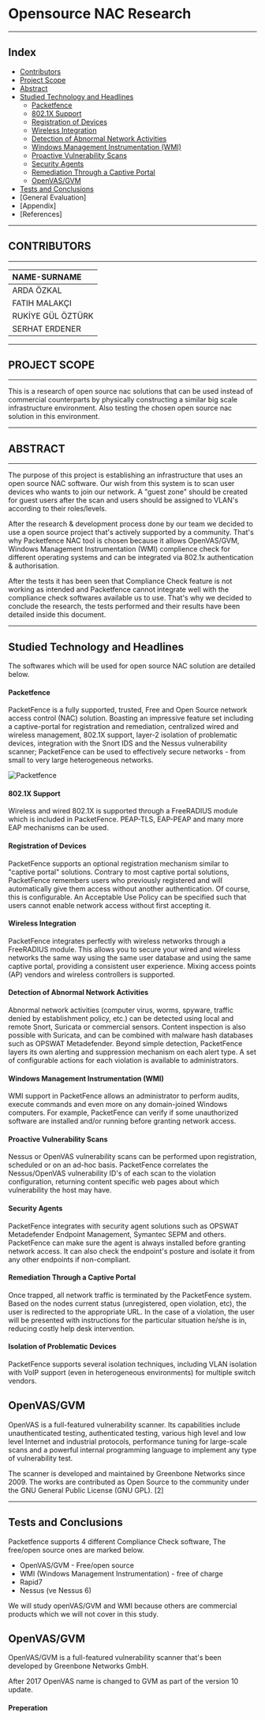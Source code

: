 # Opensource NAC Research

---

## Index

- [Contributors](#contributors)
- [Project Scope](#project-scope)
- [Abstract](#abstract)
- [Studied Technology and Headlines](#studied-technology-and-headlines)
  - [Packetfence](#packetfence)
  - [802.1X Support](#8021x-support)
  - [Registration of Devices](#registration-of-devices)
  - [Wireless Integration](#wireless-integration)
  - [Detection of Abnormal Network
    Activities](#detection-of-abnormal-network-activities)
  - [Windows Management Instrumentation
    (WMI)](#windows-management-instrumentation-wmi)
  - [Proactive Vulnerability Scans](#proactive-vulnerability-scans)
  - [Security Agents](#security-agents)
  - [Remediation Through a Captive Portal](#remediation-through-a-captive-portal)
  - [OpenVAS/GVM](#openvasgvm)
- [Tests and Conclusions](#tests-and-conclusions)
- [General Evaluation]
- [Appendix]
- [References]

---

## CONTRIBUTORS

---

| NAME-SURNAME      |
| :---------------- |
| ARDA ÖZKAL        |
| FATIH MALAKÇI     |
| RUKİYE GÜL ÖZTÜRK |
| SERHAT ERDENER    |

---

## PROJECT SCOPE

---

This is a research of open source nac solutions that can be used instead of
commercial counterparts by physically constructing a similar big scale
infrastructure environment. Also testing the chosen open source nac solution in
this environment.

---

## ABSTRACT

---

The purpose of this project is establishing an infrastructure that uses an open
source NAC software. Our wish from this system is to scan user devices who wants
to join our network. A "guest zone" should be created for guest users after the
scan and users should be assigned to VLAN's according to their roles/levels.

After the research & development process done by our team we decided to use a
open source project that's actively supported by a community. That's why
Packetfence NAC tool is chosen because it allows OpenVAS/GVM, Windows Management
Instrumentation (WMI) complience check for different operating systems and can
be integrated via 802.1x authentication & authorisation.

After the tests it has been seen that Compliance Check feature is not working as
intended and Packetfence cannot integrate well with the compliance check
softwares available us to use. That's why we decided to conclude the research,
the tests performed and their results have been detailed inside this document.

---

## Studied Technology and Headlines

The softwares which will be used for open source NAC solution are detailed
below.

#### Packetfence

PacketFence is a fully supported, trusted, Free and Open Source network access
control (NAC) solution. Boasting an impressive feature set including a
captive-portal for registration and remediation, centralized wired and wireless
management, 802.1X support, layer-2 isolation of problematic devices,
integration with the Snort IDS and the Nessus vulnerability scanner; PacketFence
can be used to effectively secure networks - from small to very large
heterogeneous networks.

![Packetfence](https://www.packetfence.org/img/components.png)

#### 802.1X Support

Wireless and wired 802.1X is supported through a FreeRADIUS module which is
included in PacketFence. PEAP-TLS, EAP-PEAP and many more EAP mechanisms can be
used.

#### Registration of Devices

PacketFence supports an optional registration mechanism similar to "captive
portal" solutions. Contrary to most captive portal solutions, PacketFence
remembers users who previously registered and will automatically give them
access without another authentication. Of course, this is configurable. An
Acceptable Use Policy can be specified such that users cannot enable network
access without first accepting it.

#### Wireless Integration

PacketFence integrates perfectly with wireless networks through a FreeRADIUS
module. This allows you to secure your wired and wireless networks the same way
using the same user database and using the same captive portal, providing a
consistent user experience. Mixing access points (AP) vendors and wireless
controllers is supported.

#### Detection of Abnormal Network Activities

Abnormal network activities (computer virus, worms, spyware, traffic denied by
establishment policy, etc.) can be detected using local and remote Snort,
Suricata or commercial sensors. Content inspection is also possible with
Suricata, and can be combined with malware hash databases such as OPSWAT
Metadefender. Beyond simple detection, PacketFence layers its own alerting and
suppression mechanism on each alert type. A set of configurable actions for each
violation is available to administrators.

#### Windows Management Instrumentation (WMI)

WMI support in PacketFence allows an administrator to perform audits, execute
commands and even more on any domain-joined Windows computers. For example,
PacketFence can verify if some unauthorized software are installed and/or
running before granting network access.

#### Proactive Vulnerability Scans

Nessus or OpenVAS vulnerability scans can be performed upon registration,
scheduled or on an ad-hoc basis. PacketFence correlates the Nessus/OpenVAS
vulnerability ID's of each scan to the violation configuration, returning
content specific web pages about which vulnerability the host may have.

#### Security Agents

PacketFence integrates with security agent solutions such as OPSWAT Metadefender
Endpoint Management, Symantec SEPM and others. PacketFence can make sure the
agent is always installed before granting network access. It can also check the
endpoint's posture and isolate it from any other endpoints if non-compliant.

#### Remediation Through a Captive Portal

Once trapped, all network traffic is terminated by the PacketFence system. Based
on the nodes current status (unregistered, open violation, etc), the user is
redirected to the appropriate URL. In the case of a violation, the user will be
presented with instructions for the particular situation he/she is in, reducing
costly help desk intervention.

#### Isolation of Problematic Devices

PacketFence supports several isolation techniques, including VLAN isolation with
VoIP support (even in heterogeneous environments) for multiple switch vendors.

## OpenVAS/GVM

OpenVAS is a full-featured vulnerability scanner. Its capabilities include
unauthenticated testing, authenticated testing, various high level and low level
Internet and industrial protocols, performance tuning for large-scale scans and
a powerful internal programming language to implement any type of vulnerability
test.

The scanner is developed and maintained by Greenbone Networks since 2009. The
works are contributed as Open Source to the community under the GNU General
Public License (GNU GPL). [2]

---

## Tests and Conclusions

Packetfence supports 4 different Compliance Check software, The free/open source
ones are marked below.

- OpenVAS/GVM - Free/open source
- WMI (Windows Management Instrumentation) - free of charge
- Rapid7
- Nessus (ve Nessus 6)

We will study openVAS/GVM and WMI because others are commercial products which
we will not cover in this study.

## OpenVAS/GVM

OpenVAS/GVM is a full-featured vulnerability scanner that's been developed by
Greenbone Networks GmbH.

After 2017 OpenVAS name is changed to GVM as part of the version 10 update.

#### Preperation
